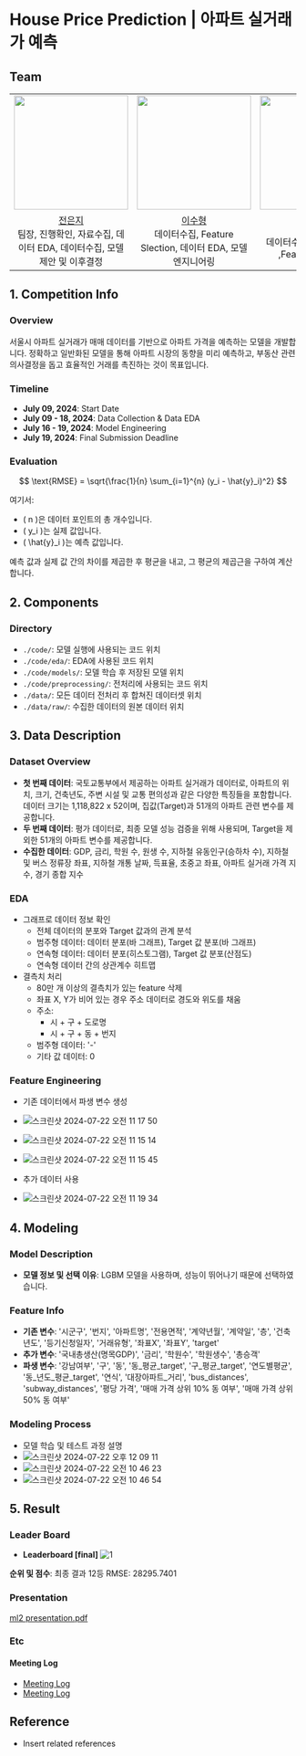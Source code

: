 # House Price Prediction | 아파트 실거래가 예측
<style>
  .small-text {
    font-size: 8pt;
  }
</style>
## Team

<table>
  <tr>
    <td><img src="https://github.com/UpstageAILab3/upstage-ml-regression-ml2/assets/106630911/cc00f390-3789-4a05-8ace-035760a1df3f" width="200" ></td>
    <td><img src="https://github.com/UpstageAILab3/upstage-ml-regression-ml2/assets/106630911/a9f6008c-660a-49ae-9511-a2a89d38617e" width="200" ></td>
    <td><img src="https://github.com/UpstageAILab3/upstage-ml-regression-ml2/assets/106630911/7862e894-5fc7-416d-a6eb-8d319078bd58" width="200" ></td>
    <td><img src="https://github.com/UpstageAILab3/upstage-ml-regression-ml2/assets/106630911/22fe8a0c-78a8-44b1-ae09-071154098ed4" width="200" ></td>
    <td><img src="https://github.com/UpstageAILab3/upstage-ml-regression-ml2/assets/106630911/1b5b877c-eece-4e50-b9a0-a8ec43c36a88" width="200" ></td>
  </tr>
  <tr>
    <td align="center"><a href="https://github.com/UpstageAILab">전은지</a><br>팀장, 진행확인, 자료수집, 데이터 EDA, 데이터수집, 모델제안 및 이후결정</td>
    <td align="center"><a href="https://github.com/UpstageAILab">이수형</a><br>데이터수집, Feature Slection, 데이터 EDA, 모델 엔지니어링</td>
    <td align="center"><a href="https://github.com/UpstageAILab">서정민</a><br>데이터수집, 데이터 전처리, ,Feature Selection </td>
    <td align="center"><a href="https://github.com/UpstageAILab">이지윤</a><br>데이터수집, 파생 데이터 생성, 데이터 전처리</td>
    <td align="center"><a href="https://github.com/UpstageAILab">이승미</a><br>데이터수집, 데이터 전처리Feature Slection, 데이터 EDA</td>
  </tr>
</table>

## 1. Competition Info

### Overview
서울시 아파트 실거래가 매매 데이터를 기반으로 아파트 가격을 예측하는 모델을 개발합니다. 정확하고 일반화된 모델을 통해 아파트 시장의 동향을 미리 예측하고, 부동산 관련 의사결정을 돕고 효율적인 거래를 촉진하는 것이 목표입니다.

### Timeline
- **July 09, 2024**: Start Date
- **July 09 - 18, 2024**: Data Collection & Data EDA
- **July 16 - 19, 2024**: Model Engineering
- **July 19, 2024**: Final Submission Deadline

### Evaluation
$$
\text{RMSE} = \sqrt{\frac{1}{n} \sum_{i=1}^{n} (y_i - \hat{y}_i)^2}
$$

여기서:
- \( n \)은 데이터 포인트의 총 개수입니다.
- \( y_i \)는 실제 값입니다.
- \( \hat{y}_i \)는 예측 값입니다.

예측 값과 실제 값 간의 차이를 제곱한 후 평균을 내고, 그 평균의 제곱근을 구하여 계산합니다.

## 2. Components

### Directory
- `./code/`: 모델 실행에 사용되는 코드 위치
- `./code/eda/`: EDA에 사용된 코드 위치
- `./code/models/`: 모델 학습 후 저장된 모델 위치
- `./code/preprocessing/`: 전처리에 사용되는 코드 위치
- `./data/`: 모든 데이터 전처리 후 합쳐진 데이터셋 위치
- `./data/raw/`: 수집한 데이터의 원본 데이터 위치

## 3. Data Description

### Dataset Overview
- **첫 번째 데이터**: 국토교통부에서 제공하는 아파트 실거래가 데이터로, 아파트의 위치, 크기, 건축년도, 주변 시설 및 교통 편의성과 같은 다양한 특징들을 포함합니다. 데이터 크기는 1,118,822 x 52이며, 집값(Target)과 51개의 아파트 관련 변수를 제공합니다.
- **두 번째 데이터**: 평가 데이터로, 최종 모델 성능 검증을 위해 사용되며, Target을 제외한 51개의 아파트 변수를 제공합니다.
- **수집한 데이터**: GDP, 금리, 학원 수, 원생 수, 지하철 유동인구(승하차 수), 지하철 및 버스 정류장 좌표, 지하철 개통 날짜, 득표율, 초중고 좌표, 아파트 실거래 가격 지수, 경기 종합 지수

### EDA
- 그래프로 데이터 정보 확인
  - 전체 데이터의 분포와 Target 값과의 관계 분석
  - 범주형 데이터: 데이터 분포(바 그래프), Target 값 분포(바 그래프)
  - 연속형 데이터: 데이터 분포(히스토그램), Target 값 분포(산점도)
  - 연속형 데이터 간의 상관계수 히트맵
- 결측치 처리
  - 80만 개 이상의 결측치가 있는 feature 삭제
  - 좌표 X, Y가 비어 있는 경우 주소 데이터로 경도와 위도를 채움
  - 주소:
    - 시 + 구 + 도로명
    - 시 + 구 + 동 + 번지
  - 범주형 데이터: '-'
  - 기타 값 데이터: 0

### Feature Engineering
- 기존 데이터에서 파생 변수 생성
- ![스크린샷 2024-07-22 오전 11 17 50](https://github.com/user-attachments/assets/3aa8ad37-2884-4da4-956a-a71cf1256f73)
- ![스크린샷 2024-07-22 오전 11 15 14](https://github.com/user-attachments/assets/a1d4c4e4-2edd-44e5-9ed2-efed822185bd)
- ![스크린샷 2024-07-22 오전 11 15 45](https://github.com/user-attachments/assets/ff2397e7-d7c6-4c67-9594-04927fe3cdc5)

- 추가 데이터 사용
- ![스크린샷 2024-07-22 오전 11 19 34](https://github.com/user-attachments/assets/35335d95-03ec-470b-a53b-57a919c09311)


## 4. Modeling

### Model Description
- **모델 정보 및 선택 이유**: LGBM 모델을 사용하며, 성능이 뛰어나기 때문에 선택하였습니다.

### Feature Info
- **기존 변수**: '시군구', '번지', '아파트명', '전용면적', '계약년월', '계약일', '층', '건축년도', '등기신청일자', '거래유형', '좌표X', '좌표Y', 'target'
- **추가 변수**: '국내총생산(명목GDP)', '금리', '학원수', '학원생수', '총승객'
- **파생 변수**: '강남여부', '구', '동', '동_평균_target', '구_평균_target', '연도별평균', '동_년도_평균_target', '연식', '대장아파트_거리', 'bus_distances', 'subway_distances', '평당 가격', '매매 가격 상위 10% 동 여부', '매매 가격 상위 50% 동 여부'

### Modeling Process
- 모델 학습 및 테스트 과정 설명
- ![스크린샷 2024-07-22 오후 12 09 11](https://github.com/user-attachments/assets/1c3e786e-b70b-490e-a0e4-e0aa74d693a6)
- ![스크린샷 2024-07-22 오전 10 46 23](https://github.com/user-attachments/assets/46687595-9603-437d-8584-2449b57f2fea)
- ![스크린샷 2024-07-22 오전 10 46 54](https://github.com/user-attachments/assets/f7325b81-c6ba-4492-91d1-d2ed8c60d1bb)




## 5. Result

### Leader Board
- **Leaderboard [final]**
![1](https://github.com/user-attachments/assets/5d0544b3-78d1-4d53-9cd6-0bdab084bcad)

**순위 및 점수**: 최종 결과 12등 RMSE: 28295.7401

### Presentation
[ml2 presentation.pdf](https://github.com/user-attachments/files/16327451/ml2.presentation.pdf)


### Etc

#### Meeting Log
- [Meeting Log](https://www.notion.so/Regression-dacd070d20764a4a84cb70eb670f4205?pvs=4)
- [Meeting Log](https://www.notion.so/220c1f424a7c46daadb28d11bd2ad2a2?pvs=4)

## Reference
- Insert related references
